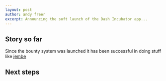 ```yaml
---
layout: post
author: andy freer
excerpt: Announcing the soft launch of the Dash Incubator app...
---
```

## Story so far
Since the bounty system was launched it has been successful in doing stuff like [jembe](http://jembe.dashevo.io)

## Next steps